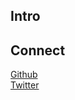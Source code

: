 ## Intro

## Connect
<a href="https://github.com/d4rkc0nd0r">Github</a><br>
<a href="https://twitter.com/Sidd_Tim">Twitter</a><br>

